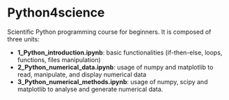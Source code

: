 # Python4science

Scientific Python programming course for beginners. It is composed of three units:

* **1_Python_introduction.ipynb**: basic functionalities (if-then-else, loops, functions, files manipulation)
* **2_Python_numerical_data.ipynb**: usage of numpy and matplotlib to read, manipulate, and display numerical data
* **3_Python_numerical_methods.ipynb**: usage of numpy, scipy and matplotlib to analyse and generate numerical data.
